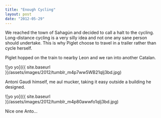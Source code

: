 ```yaml
---
title: "Enough Cycling"
layout: post
date: "2012-05-29"
---
```


We reached the town of Sahagún and decided to call a halt to the cycling. Long-distance cycling is a very silly idea and not one any sane person should undertake. This is why Piglet choose to travel in a trailer rather than cycle herself.

Piglet hopped on the train to nearby Leon and we ran into another Catalan.

![yo yo]({{ site.baseurl }}/assets/images/2012/tumblr_m4p7ww5WB21qlj3bd.jpg)

Antoni Gaudi himself, me aul mucker, taking it easy outside a building he designed.

![yo yo]({{ site.baseurl }}/assets/images/2012/tumblr_m4p80awwfo1qlj3bd.jpg)

Nice one Anto…
